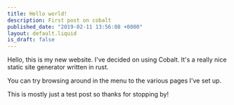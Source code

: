 ```yaml
---
title: Hello world!
description: First post on cobalt
published_date: "2019-02-11 13:56:08 +0000"
layout: default.liquid
is_draft: false
---
```


Hello, this is my new website. I've decided on using Cobalt. It's a really nice static site generator written in rust.

You can try browsing around in the menu to the various pages I've set up.

This is mostly just a test post so thanks for stopping by!
